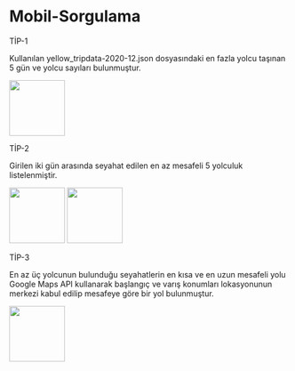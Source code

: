 # Mobil-Sorgulama

TİP-1

Kullanılan yellow_tripdata-2020-12.json dosyasındaki en fazla yolcu taşınan 5 gün ve yolcu sayıları bulunmuştur.

<img src= "https://user-images.githubusercontent.com/50086295/116884564-89c8a300-ac2f-11eb-8fe4-6fb19a71f339.jpeg" width=100>

TİP-2

Girilen iki gün arasında seyahat edilen en az mesafeli 5 yolculuk listelenmiştir.

<img src="https://user-images.githubusercontent.com/50086295/116884557-88977600-ac2f-11eb-947b-ad6171f2d26a.jpeg" width="100"/> <img src="https://user-images.githubusercontent.com/50086295/116884553-87664900-ac2f-11eb-83e9-fabf3a488407.jpeg" width="100"/>

TİP-3

En az üç yolcunun bulunduğu seyahatlerin en kısa ve en uzun mesafeli yolu Google Maps API kullanarak  başlangıç ve varış konumları lokasyonunun 
merkezi kabul edilip mesafeye göre bir yol bulunmuştur.

<img src= "https://user-images.githubusercontent.com/50086295/116886150-60107b80-ac31-11eb-89c1-af8ef024f11a.jpeg" width=100>

